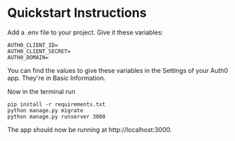 # Quickstart Instructions

Add a .env file to your project. Give it these variables:

```
AUTH0_CLIENT_ID=
AUTH0_CLIENT_SECRET=
AUTH0_DOMAIN=
```

You can find the values to give these variables in the Settings of your Auth0 app. They're in Basic Information.

Now in the terminal run

```
pip install -r requirements.txt
python manage.py migrate
python manage.py runserver 3000
```

The app should now be running at http://localhost:3000.
